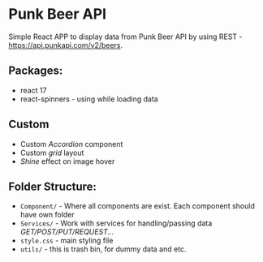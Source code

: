 # Punk Beer API

Simple React APP to display data from Punk Beer API by using REST - https://api.punkapi.com/v2/beers.


## Packages:
* react 17 
* react-spinners - using while loading data


## Custom
* Custom _Accordion_ component
* Custom _grid_ layout
* _Shine_ effect on image hover 

## Folder Structure:
* `Component/` - Where all components are exist. Each component should have own folder
* `Services/` - Work with services for handling/passing data _GET/POST/PUT/REQUEST..._
* `style.css` - main styling file
* `utils/` - this is trash bin, for dummy data and etc.